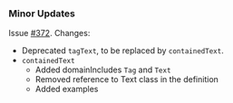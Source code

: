 ### Minor Updates
Issue [#372](https://github.com/semanticarts/gist/issues/372). Changes:
  
- Deprecated `tagText`, to be replaced by `containedText`.
- `containedText` 
  - Added domainIncludes `Tag` and `Text` 
  - Removed reference to Text class in the definition
  - Added examples 
